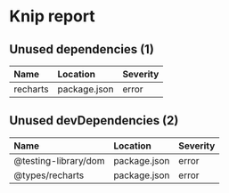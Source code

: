 # Knip report

## Unused dependencies (1)

| Name     | Location     | Severity |
| :------- | :----------- | :------- |
| recharts | package.json | error    |

## Unused devDependencies (2)

| Name                 | Location     | Severity |
| :------------------- | :----------- | :------- |
| @testing-library/dom | package.json | error    |
| @types/recharts      | package.json | error    |

